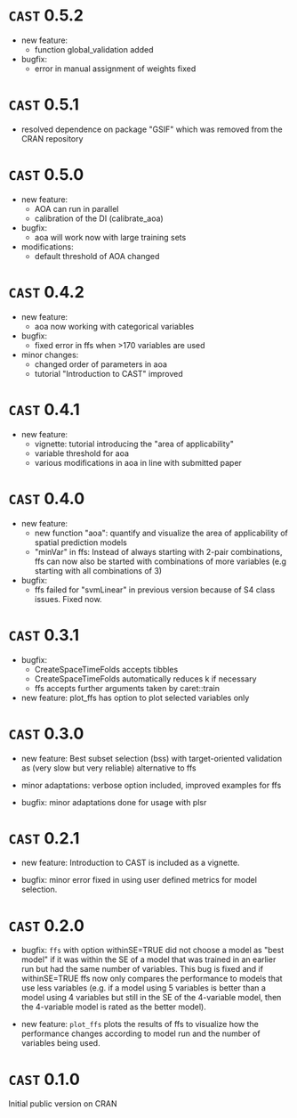 # `CAST` 0.5.2
* new feature: 
  * function global_validation added
* bugfix:
  * error in manual assignment of weights fixed

# `CAST` 0.5.1
* resolved dependence on package "GSIF" which was removed from the CRAN repository  

# `CAST` 0.5.0
* new feature: 
  * AOA can run in parallel
  * calibration of the DI (calibrate_aoa)
* bugfix:
  * aoa will work now with large training sets
* modifications:
  * default threshold of AOA changed

# `CAST` 0.4.2
* new feature:
  * aoa now working with categorical variables
* bugfix:
  * fixed error in ffs when >170 variables are used
* minor changes:
  * changed order of parameters in aoa
  * tutorial "Introduction to CAST" improved

# `CAST` 0.4.1
* new feature:
  * vignette: tutorial introducing the "area of applicability"
  * variable threshold for aoa
  * various modifications in aoa in line with submitted paper
  
# `CAST` 0.4.0
* new feature: 
    * new function "aoa": quantify and visualize the area of applicability of spatial prediction models
    * "minVar" in ffs: Instead of always starting with 2-pair combinations, ffs can now also be started with combinations of more variables (e.g starting with all combinations of 3)
* bugfix:
  * ffs failed for "svmLinear" in previous version because of S4 class issues. Fixed now.

# `CAST` 0.3.1

* bugfix: 
  * CreateSpaceTimeFolds accepts tibbles
  * CreateSpaceTimeFolds automatically reduces k if necessary
  * ffs accepts further arguments taken by caret::train
* new feature: plot_ffs has option to plot selected variables only

# `CAST` 0.3.0

* new feature: Best subset selection (bss) with target-oriented validation as (very slow but very reliable) alternative to ffs

* minor adaptations: verbose option included, improved examples for ffs

* bugfix: minor adaptations done for usage with plsr

# `CAST` 0.2.1

* new feature: Introduction to CAST is included as a vignette.

* bugfix: minor error fixed in using user defined metrics for model selection.

# `CAST` 0.2.0

* bugfix: `ffs` with option withinSE=TRUE did not choose a model as "best model" if it was within the SE of a model that was trained in an earlier run but had the same number of variables. This bug is fixed and if withinSE=TRUE ffs now only compares the performance to models that use less variables (e.g. if a model using 5 variables is better than a model using 4 variables but still in the SE of the 4-variable model, then the 4-variable model is rated as the better model).

* new feature: `plot_ffs` plots the results of ffs to visualize how the performance changes according to model run and the number of variables being used.

# `CAST` 0.1.0

Initial public version on CRAN

